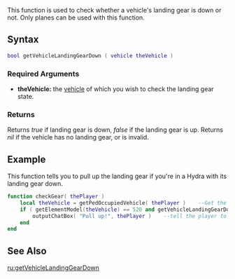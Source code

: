This function is used to check whether a vehicle's landing gear is down or not. Only planes can be used with this function.

Syntax
------

``` lua
bool getVehicleLandingGearDown ( vehicle theVehicle )
```

### Required Arguments

-   **theVehicle:** the [vehicle](/docs/vehicle.md "wikilink") of which you wish to check the landing gear state.

### Returns

Returns *true* if landing gear is down, *false* if the landing gear is up.
Returns *nil* if the vehicle has no landing gear, or is invalid.

Example
-------

This function tells you to pull up the landing gear if you're in a Hydra with its landing gear down.

``` lua
function checkGear( thePlayer )
    local theVehicle = getPedOccupiedVehicle( thePlayer )    --Get the players vehicle
    if ( getElementModel(theVehicle) == 520 and getVehicleLandingGearDown( theVehicle ) == false ) then    --if the vehicle is a hydra, and the landing gear is up
        outputChatBox( "Pull up!", thePlayer )    --tell the player to pull up.
    end
end
```

See Also
--------

[ru:getVehicleLandingGearDown ](/docs/ru-getvehiclelandinggeardown_.md "wikilink")
